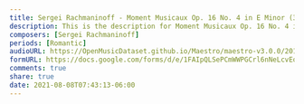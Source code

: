 ```yaml
---
title: Sergei Rachmaninoff - Moment Musicaux Op. 16 No. 4 in E Minor (3)
description: This is the description for Moment Musicaux Op. 16 No. 4 in E Minor by Sergei Rachmaninoff
composers: [Sergei Rachmaninoff]
periods: [Romantic]
audioURL: https://OpenMusicDataset.github.io/Maestro/maestro-v3.0.0/2018/MIDI-Unprocessed_Recital1-3_MID--AUDIO_03_R1_2018_wav--5.midi
formURL: https://docs.google.com/forms/d/e/1FAIpQLSePCmWWPGCrl6nNeLcvEo2yZkVZh7zTLhLMWq-As_x1lKI8wA/viewform
comments: true
share: true
date: 2021-08-08T07:43:13-06:00
---
```

